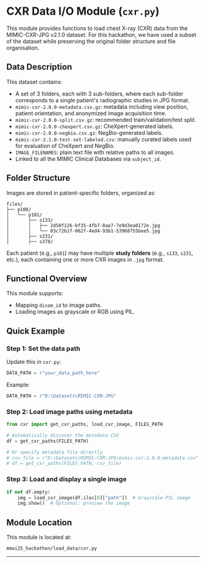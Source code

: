 # CXR Data I/O Module (`cxr.py`)
This module provides functions to load chest X-ray (CXR) data from the MIMIC-CXR-JPG v2.1.0 dataset.
For this hackathon, we have used a subset of the dataset while preserving the original folder structure and file organisation.


## Data Description

This dataset contains:

- A set of 3 folders, each with 3 sub-folders, where each sub-folder corresponds to a single patient's radiographic studies in JPG format.
- `mimic-cxr-2.0.0-metadata.csv.gz`: metadata including view position, patient orientation, and anonymized image acquisition time.
- `mimic-cxr-2.0.0-split.csv.gz`: recommended train/validation/test split.
- `mimic-cxr-2.0.0-chexpert.csv.gz`: CheXpert-generated labels.
- `mimic-cxr-2.0.0-negbio.csv.gz`: NegBio-generated labels.
- `mimic-cxr-2.1.0-test-set-labeled.csv`: manually curated labels used for evaluation of CheXpert and NegBio.
- `IMAGE_FILENAMES`: plain text file with relative paths to all images.
- Linked to all the MIMIC Clinical Databases via `subject_id`.

## Folder Structure

Images are stored in patient-specific folders, organized as:

```
files/
├── p100/
│   └── p101/
│       ├── s133/
│       │   ├── 2d58f126-bf35-4fb7-8ae7-7e9d3ea0172e.jpg
│       │   └── 03c72b1f-062f-4ed4-93b1-53968755bee5.jpg
│       ├── s231/
│       ├── s378/
```

Each patient (e.g., `p101`) may have multiple **study folders** (e.g., `s133`, `s231`, etc.), each containing one or more CXR images in `.jpg` format.



## Functional Overview

This module supports:
- Mapping `dicom_id` to image paths.
- Loading images as grayscale or RGB using PIL.


## Quick Example

### Step 1: Set the data path

Update this in `cxr.py`:

```python
DATA_PATH = r"your_data_path_here"
```

Example:

```python
DATA_PATH = r"D:\Datasets\MIMIC-CXR-JPG"
```



### Step 2: Load image paths using metadata

```python
from cxr import get_cxr_paths, load_cxr_image, FILES_PATH

# Automatically discover the metadata CSV
df = get_cxr_paths(FILES_PATH)

# Or specify metadata file directly
# csv_file = r"D:\Datasets\MIMIC-CXR-JPG\mimic-cxr-2.0.0-metadata.csv"
# df = get_cxr_paths(FILES_PATH, csv_file)
```



### Step 3: Load and display a single image

```python
if not df.empty:
    img = load_cxr_image(df.iloc[0]["path"])  # Grayscale PIL image
    img.show()  # Optional: preview the image
```



## Module Location

This module is located at:

```
mmai25_hackathon/load_data/cxr.py
```

---
